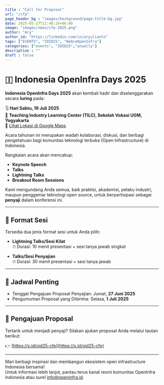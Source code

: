 ```yaml
---
title : "Call for Proposal"
url: "/cfp"
page_header_bg : "images/background/page-title-bg.jpg"
date: 2025-05-27T11:40:24+06:00
image: "images/news/cfp-2025.png"
author: "Ary"
author_id: "https://linkedin.com/in/aryulianto"
tags: ["EVENTS", "IOID25", "WeAreOpenInfra"]
categories: ["events", "IOID25","anually"]
description : ""
draft : false
---
```

# 🇮 Indonesia OpenInfra Days 2025

**Indonesia OpenInfra Days 2025** akan kembali hadir dan diselenggarakan secara **luring** pada:

🗓 **Hari Sabtu, 19 Juli 2025**  
📍 **Teaching Industry Learning Center (TILC), Sekolah Vokasi UGM, Yogyakarta**  
📌 [Lihat Lokasi di Google Maps](https://maps.app.goo.gl/s1FmrFBvEwKpaiPR7)

Acara tahunan ini merupakan wadah kolaborasi, diskusi, dan berbagi pengetahuan bagi komunitas teknologi terbuka (Open Infrastructure) di Indonesia. 

Rangkaian acara akan mencakup:
- **Keynote Speech**
- **Talks**
- **Lightning Talks**
- **Breakout Room Sessions**

Kami mengundang Anda semua, baik praktisi, akademisi, pelaku industri, maupun penggemar teknologi open source, untuk berpartisipasi sebagai **penyaji** dalam konferensi ini.

---

## 🎤 Format Sesi

Tersedia dua jenis format sesi untuk Anda pilih:

- **Lightning Talks/Sesi Kilat**  
  ⏱ Durasi: 10 menit presentasi + sesi tanya jawab singkat  

- **Talks/Sesi Penyajian**  
  ⏱ Durasi: 30 menit presentasi + sesi tanya jawab  

---

## 📆 Jadwal Penting

- Tenggat Pengajuan Proposal Penyajian: Jumat, **27 Juni 2025**  
- Pengumuman Proposal yang Diterima: Selasa, **1 Juli 2025**

---

## 📩 Pengajuan Proposal

Tertarik untuk menjadi penyaji?   Silakan ajukan proposal Anda melalui tautan berikut:

👉 [https://s.id/oid25-cfp](https://s.id/oid25-cfp)

---

Mari berbagi inspirasi dan membangun ekosistem open infrastructure Indonesia bersama!  
Untuk informasi lebih lanjut, pantau terus kanal resmi komunitas OpenInfra Indonesia atau surel info@openinfra.id.
